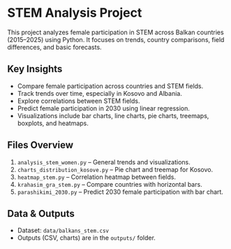 # STEM Analysis Project

This project analyzes female participation in STEM across Balkan countries (2015–2025) using Python. It focuses on trends, country comparisons, field differences, and basic forecasts.

## Key Insights

- Compare female participation across countries and STEM fields.  
- Track trends over time, especially in Kosovo and Albania.  
- Explore correlations between STEM fields.  
- Predict female participation in 2030 using linear regression.  
- Visualizations include bar charts, line charts, pie charts, treemaps, boxplots, and heatmaps.

## Files Overview

1. `analysis_stem_women.py` – General trends and visualizations.  
2. `charts_distribution_kosove.py` – Pie chart and treemap for Kosovo.  
3. `heatmap_stem.py` – Correlation heatmap between fields.  
4. `krahasim_gra_stem.py` – Compare countries with horizontal bars.  
5. `parashikimi_2030.py` – Predict 2030 female participation with bar chart.

## Data & Outputs

- Dataset: `data/balkans_stem.csv`  
- Outputs (CSV, charts) are in the `outputs/` folder.  

